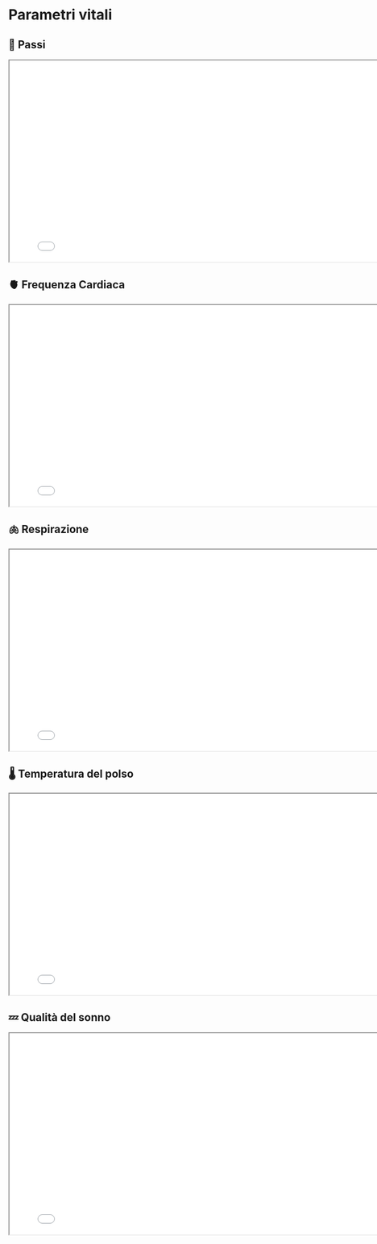 # Parametri vitali

## 👣 **Passi**

<iframe src="grafico_interattivo_passi.html" width="800" height="400"></iframe>

<br>

## 🫀 **Frequenza Cardiaca**

<iframe src="grafico_interattivo_cuore.html" width="800" height="400"></iframe>

<br>

## 🫁 **Respirazione**

<iframe src="grafico_interattivo_respirazione.html" width="800" height="400"></iframe>

<br>

## 🌡️ **Temperatura del polso**

<iframe src="grafico_interattivo_polso.html" width="800" height="400"></iframe>

<br>

## 💤 **Qualità del sonno**

<iframe src="grafico_interattivo_sonno.html" width="800" height="400"></iframe>

<br>
